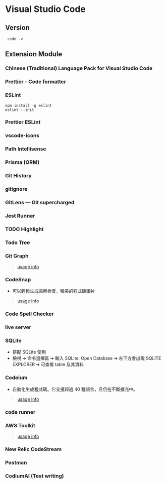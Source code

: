 # Visual Studio Code

## Version
```shell
 code -v
```
## Extension Module
### Chinese (Traditional) Language Pack for Visual Studio Code
### Prettier - Code formatter
### ESLint
```shell
npm install -g eslint
eslint --init
```
### Prettier ESLint
### vscode-icons
### Path Intellisense
### Prisma (ORM)
### Git History
### gitignore
### GitLens — Git supercharged
### Jest Runner
### TODO Highlight
### Todo Tree
### Git Graph 
> [usage info](https://ithelp.ithome.com.tw/articles/10267759)

### CodeSnap
- 可以輕鬆生成高解析度，精美的程式碼圖片
> [usage info](https://tw511.com/a/01/43207.html)

### Code Spell Checker
### live server 
### SQLite 
- 搭配 SQLite 使用
- 檢視 ➔ 命令選擇區 ➔ 輸入 SQLite: Open Database ➔ 左下方會出現 SQLITE EXPLORER ➔ 可查看 table 及其資料
### Codeium 
- 自動化生成程式碼。它支援超過 40 種語言，且仍在不斷擴充中。
> [usage info](https://codeium.com/vscode_tutorial)

### code runner
### AWS Toolkit
> [usage info](https://aws.amazon.com/tw/codewhisperer/)
### New Relic CodeStream
### Postman
### CodiumAI (Test writing)